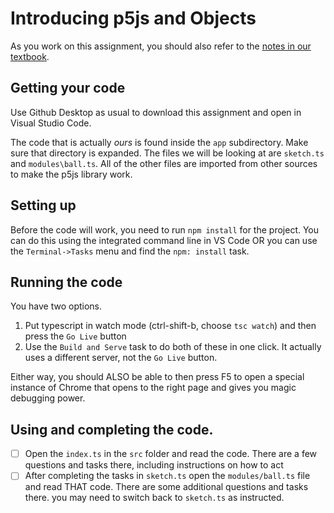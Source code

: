 # Introducing p5js and Objects

As you work on this assignment, you should also refer to the [notes in our textbook](https://graded-cs-resources.github.io/IB-Computer-Science-Notes/unit2/01_Programming_with_objects.html).

## Getting your code

Use Github Desktop as usual to download this assignment and open in Visual Studio Code.

The code that is actually *ours* is found inside the `app` subdirectory. Make sure that directory is expanded. The files we will be looking at are `sketch.ts` and `modules\ball.ts`. All of the other files are imported from other sources to make the p5js library work.

## Setting up

Before the code will work, you need to run `npm install` for the project. You can do this using the integrated command line in VS Code OR you can use the `Terminal->Tasks` menu and find the `npm: install` task.

## Running the code

You have two options. 
1. Put typescript in watch mode (ctrl-shift-b, choose `tsc watch`) and then press the `Go Live` button
2. Use the `Build and Serve` task to do both of these in one click. It actually uses a different server, not the `Go Live` button.

Either way, you should ALSO be able to then press F5 to open a special instance of Chrome that opens to the right page and gives you magic debugging power.

## Using and completing the code.

- [ ] Open the `index.ts` in the `src` folder and read the code. There are a few questions and tasks there, including instructions on how to act
- [ ] After completing the tasks in `sketch.ts` open the `modules/ball.ts` file and read THAT code. There are some additional questions and tasks there. you may need to switch back to `sketch.ts` as instructed. 